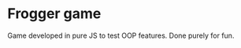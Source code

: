 Frogger game
===============================

Game developed in pure JS to test OOP features. Done purely for fun.